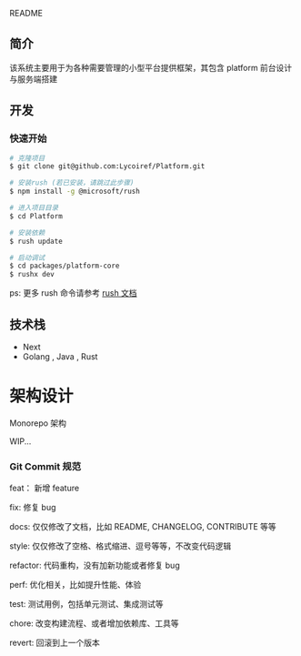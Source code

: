﻿README

## 简介

该系统主要用于为各种需要管理的小型平台提供框架，其包含 platform 前台设计与服务端搭建

## 开发

### 快速开始

```bash
# 克隆项目
$ git clone git@github.com:Lycoiref/Platform.git

# 安装rush (若已安装，请跳过此步骤)
$ npm install -g @microsoft/rush

# 进入项目目录
$ cd Platform

# 安装依赖
$ rush update

# 启动调试
$ cd packages/platform-core
$ rushx dev
```

ps: 更多 rush 命令请参考 [rush 文档](https://rushjs.io/zh-cn/pages/intro/welcome/)

## 技术栈

-   Next
-   Golang , Java , Rust

# 架构设计

Monorepo 架构

WIP...

### Git Commit 规范

feat： 新增 feature

fix: 修复 bug

docs: 仅仅修改了文档，比如 README, CHANGELOG, CONTRIBUTE 等等

style: 仅仅修改了空格、格式缩进、逗号等等，不改变代码逻辑

refactor: 代码重构，没有加新功能或者修复 bug

perf: 优化相关，比如提升性能、体验

test: 测试用例，包括单元测试、集成测试等

chore: 改变构建流程、或者增加依赖库、工具等

revert: 回滚到上一个版本
